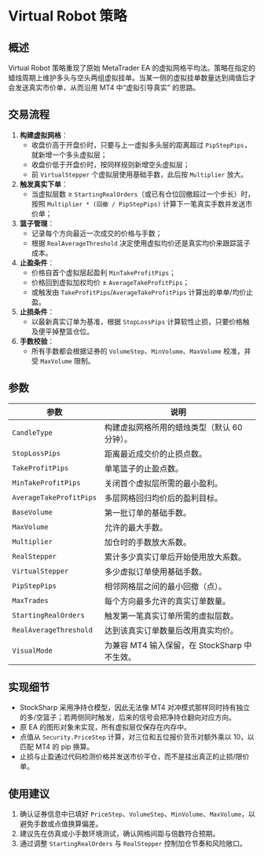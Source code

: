 # Virtual Robot 策略

## 概述

Virtual Robot 策略重现了原始 MetaTrader EA 的虚拟网格平均法。策略在指定的蜡烛周期上维护多头与空头两组虚拟挂单。当某一侧的虚拟挂单数量达到阈值后才会发送真实市价单，从而沿用 MT4 中“虚拟引导真实” 的思路。

## 交易流程

1. **构建虚拟网格**：
   - 收盘价高于开盘价时，只要与上一虚拟多头层的距离超过 `PipStepPips`，就新增一个多头虚拟层；
   - 收盘价低于开盘价时，按同样规则新增空头虚拟层；
   - 前 `VirtualStepper` 个虚拟层使用基础手数，此后按 `Multiplier` 放大。
2. **触发真实下单**：
   - 当虚拟层数 ≥ `StartingRealOrders`（或已有仓位回撤超过一个步长）时，按照 `Multiplier * (回撤 / PipStepPips)` 计算下一笔真实手数并发送市价单；
3. **篮子管理**：
   - 记录每个方向最近一次成交的价格与手数；
   - 根据 `RealAverageThreshold` 决定使用虚拟均价还是真实均价来跟踪篮子成本。
4. **止盈条件**：
   - 价格自首个虚拟层起盈利 `MinTakeProfitPips`；
   - 价格回到虚拟加权均价 ± `AverageTakeProfitPips`；
   - 或触发由 `TakeProfitPips`/`AverageTakeProfitPips` 计算出的单单/均价止盈。
5. **止损条件**：
   - 以最新真实订单为基准，根据 `StopLossPips` 计算软性止损，只要价格触及便平掉整篮仓位。
6. **手数校验**：
   - 所有手数都会根据证券的 `VolumeStep`、`MinVolume`、`MaxVolume` 校准，并受 `MaxVolume` 限制。

## 参数

| 参数 | 说明 |
|------|------|
| `CandleType` | 构建虚拟网格所用的蜡烛类型（默认 60 分钟）。 |
| `StopLossPips` | 距离最近成交价的止损点数。 |
| `TakeProfitPips` | 单笔篮子的止盈点数。 |
| `MinTakeProfitPips` | 关闭首个虚拟层所需的最小盈利。 |
| `AverageTakeProfitPips` | 多层网格回归均价后的盈利目标。 |
| `BaseVolume` | 第一批订单的基础手数。 |
| `MaxVolume` | 允许的最大手数。 |
| `Multiplier` | 加仓时的手数放大系数。 |
| `RealStepper` | 累计多少真实订单后开始使用放大系数。 |
| `VirtualStepper` | 多少虚拟订单使用基础手数。 |
| `PipStepPips` | 相邻网格层之间的最小回撤（点）。 |
| `MaxTrades` | 每个方向最多允许的真实订单数量。 |
| `StartingRealOrders` | 触发第一笔真实订单所需的虚拟层数。 |
| `RealAverageThreshold` | 达到该真实订单数量后改用真实均价。 |
| `VisualMode` | 为兼容 MT4 输入保留，在 StockSharp 中不生效。 |

## 实现细节

- StockSharp 采用净持仓模型，因此无法像 MT4 对冲模式那样同时持有独立的多/空篮子；若两侧同时触发，后来的信号会把净持仓翻向对应方向。
- 原 EA 的图形对象未实现，所有虚拟层仅保存在内存中。
- 点值从 `Security.PriceStep` 计算，对三位和五位报价货币对额外乘以 10，以匹配 MT4 的 pip 换算。
- 止损与止盈通过代码检测价格并发送市价平仓，而不是挂出真正的止损/限价单。

## 使用建议

1. 确认证券信息中已填好 `PriceStep`、`VolumeStep`、`MinVolume`、`MaxVolume`，以避免手数或点值换算偏差。
2. 建议先在仿真或小手数环境测试，确认网格间距与倍数符合预期。
3. 通过调整 `StartingRealOrders` 与 `RealStepper` 控制加仓节奏和风险敞口。
